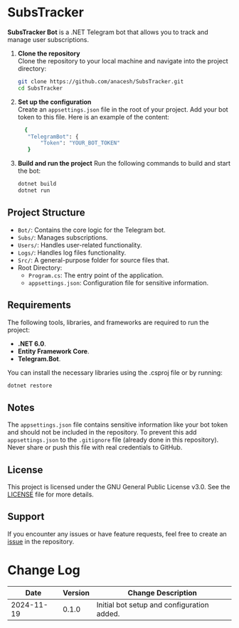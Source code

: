 # SubsTracker
**SubsTracker Bot** is a .NET Telegram bot that allows you to track and manage user subscriptions.

1. **Clone the repository**  
   Clone the repository to your local machine and navigate into the project directory:
   ```bash
   git clone https://github.com/anacesh/SubsTracker.git
   cd SubsTracker
      ```

2. **Set up the configuration**  
  Create an  ```appsettings.json``` file in the root of your project. Add your bot token to this file. Here is an example of the content:
   ```bash
     {
      "TelegramBot": {
          "Token": "YOUR_BOT_TOKEN"
      }
   ```
3. **Build and run the project**
   Run the following commands to build and start the bot:
   ```bash
   dotnet build
   dotnet run
   ```

## Project Structure
- ```Bot/```: Contains the core logic for the Telegram bot.
- ```Subs/```: Manages subscriptions.
- ```Users/```: Handles user-related functionality.
- ```Logs/```: Handles log files functionality.
- ```Src/```: A general-purpose folder for source files that.
- Root Directory:
  - ```Program.cs```: The entry point of the application.  
  - ```appsettings.json```: Configuration file for sensitive information.

## Requirements
The following tools, libraries, and frameworks are required to run the project:  
- **.NET 6.0**.  
- **Entity Framework Core**.  
- **Telegram.Bot**.  

You can install the necessary libraries using the .csproj file or by running:  
   ```bash
   dotnet restore
   ```

## Notes
The ```appsettings.json``` file contains sensitive information like your bot token and should not be included in the repository. To prevent this add ```appsettings.json``` to the ```.gitignore``` file (already done in this repository).
Never share or push this file with real credentials to GitHub.

## License  
This project is licensed under the GNU General Public License v3.0. See the [LICENSE](https://github.com/all-licenses/GNU-General-Public-License-v3.0) file for more details.

## Support
If you encounter any issues or have feature requests, feel free to create an [issue](https://github.com/anacesh/SubsTracker/issues) in the repository.

# Change Log
| Date       | Version | Change Description                         |
|------------|---------|---------------------------------------------|
| 2024-11-19 | 0.1.0   | Initial bot setup and configuration added.   |
